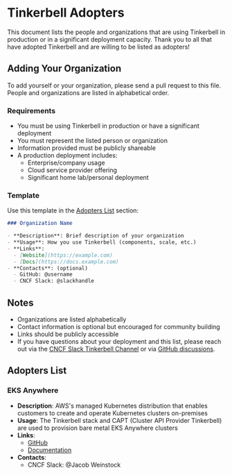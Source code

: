 # Tinkerbell Adopters

This document lists the people and organizations that are using Tinkerbell in production or in a significant deployment capacity. Thank you to all that have adopted Tinkerbell and are willing to be listed as adopters!

## Adding Your Organization

To add yourself or your organization, please send a pull request to this file. People and organizations are listed in alphabetical order.

### Requirements

- You must be using Tinkerbell in production or have a significant deployment
- You must represent the listed person or organization
- Information provided must be publicly shareable
- A production deployment includes:
  - Enterprise/company usage
  - Cloud service provider offering
  - Significant home lab/personal deployment

### Template

Use this template in the [Adopters List](#adopters-list) section:

```markdown
### Organization Name

- **Description**: Brief description of your organization
- **Usage**: How you use Tinkerbell (components, scale, etc.)
- **Links**:
  - [Website](https://example.com)
  - [Docs](https://docs.example.com)
- **Contacts**: (optional)
  - GitHub: @username
  - CNCF Slack: @slackhandle
```

## Notes

- Organizations are listed alphabetically
- Contact information is optional but encouraged for community building
- Links should be publicly accessible
- If you have questions about your deployment and this list, please reach out via the [CNCF Slack Tinkerbell Channel](https://cloud-native.slack.com/archives/C01SRB41GMT) or via [GitHub discussions](https://github.com/tinkerbell/tinkerbell/discussions/new/choose).

## Adopters List

### EKS Anywhere

- **Description**: AWS's managed Kubernetes distribution that enables customers to create and operate Kubernetes clusters on-premises
- **Usage**: The Tinkerbell stack and CAPT (Cluster API Provider Tinkerbell) are used to provision bare metal EKS Anywhere clusters
- **Links**:
  - [GitHub](https://github.com/aws/eks-anywhere)
  - [Documentation](https://anywhere.eks.amazonaws.com/docs/)
- **Contacts**:
  - CNCF Slack: @Jacob Weinstock



